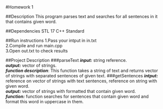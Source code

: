#Homework 1 

##Description
This program parses text and searches for  all sentences in it that contains  given word.

##Dependencies
STL 17 C++ Standard

##Run instructions
1.Pass your intput in in.txt<br/>
2.Compile and run main.cpp<br/>
3.Open out.txt to check results<br/>

##Project Description 
  ###parseText
   ***input:*** string reference.  
   ***output:*** vector of strings.<br/>
   ***function description***: This function takes a string of text and returns vector of strings with separated sentences of given text.
  ###getSentences
  ***intput:*** reference on vector of strings with text sentences, reference on string with given word.<br/>
  ***output:*** vector of strings with formatted that contain given word.<br/>
  ***function:*** function searches for sentences that contain given word and format this word in uppercase in them. 
  